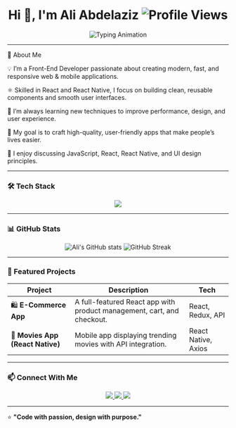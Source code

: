 <h1 align="center">
  Hi 👋, I'm Ali Abdelaziz  
  <img src="https://komarev.com/ghpvc/?username=aliabdelaziz268&label=Views&color=0e75b6&style=flat-square" alt="Profile Views"/>
</h1>

<p align="center">
  <img src="https://readme-typing-svg.demolab.com?font=Fira+Code&size=32&duration=2500&pause=1000&color=00C8FF&center=true&vCenter=true&width=650&lines=Front-End+Developer" alt="Typing Animation" />
</p>

---
🚀 About Me

💡 I’m a Front-End Developer passionate about creating modern, fast, and responsive web & mobile applications.

⚛️ Skilled in React and React Native, I focus on building clean, reusable components and smooth user interfaces.

🌱 I’m always learning new techniques to improve performance, design, and user experience.

🎯 My goal is to craft high-quality, user-friendly apps that make people’s lives easier.

💬 I enjoy discussing JavaScript, React, React Native, and UI design principles.  

---

### 🛠️ Tech Stack  
<p align="center">
  <img src="https://skillicons.dev/icons?i=html,css,js,react,bootstrap,tailwind,git,github,vscode,figma" />
</p>

---

### 📊 GitHub Stats  
<p align="center">
  <img src="https://github-readme-stats.vercel.app/api?username=YourGitHubUsername&show_icons=true&theme=tokyonight&hide_border=true" alt="Ali's GitHub stats" />
  <img src="https://github-readme-streak-stats.herokuapp.com?user=YourGitHubUsername&theme=tokyonight&hide_border=true" alt="GitHub Streak" />
</p>

---

### 🌟 Featured Projects  

| Project | Description | Tech |
|----------|--------------|------|
| 🛍️ **E-Commerce App** | A full-featured React app with product management, cart, and checkout. | React, Redux, API |
| 📱 **Movies App (React Native)** | Mobile app displaying trending movies with API integration. | React Native, Axios |

---

### 📫 Connect With Me  
<p align="center">
  <a href="https://www.linkedin.com/in/ali-abdelaziz-moawad/" target="_blank">
    <img src="https://img.shields.io/badge/LinkedIn-0077B5?style=for-the-badge&logo=linkedin&logoColor=white"/>
  </a>
  <a href="mailto:aliabdelaziz268@gmail.com">
    <img src="https://img.shields.io/badge/Gmail-D14836?style=for-the-badge&logo=gmail&logoColor=white"/>
  </a>
  <a href="https://www.facebook.com/ali.eto.o.705187" target="_blank">
  <img src="https://img.shields.io/badge/Facebook-1877F2?style=for-the-badge&logo=facebook&logoColor=white"/>
</a>

</p>

---

⭐️ **"Code with passion, design with purpose."**  
